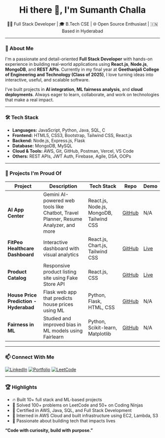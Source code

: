 <h1 align="center">Hi there 👋, I'm Sumanth Challa</h1>

<p align="center">
  👨‍💻 Full Stack Developer | 🎓 B.Tech CSE | 🌐 Open Source Enthusiast | 🇮🇳 Based in Hyderabad
</p>

---

### 🚀 About Me

I'm a passionate and detail-oriented **Full Stack Developer** with hands-on experience in building real-world applications using **React.js**, **Node.js**, **MongoDB**, and **REST APIs**. Currently in my final year at **Geethanjali College of Engineering and Technology (Class of 2025)**, I love turning ideas into interactive, useful, and scalable software.

I’ve built projects in **AI integration**, **ML fairness analysis**, and **cloud deployments**. Always eager to learn, collaborate, and work on technologies that make a real impact.

---

### 🛠️ Tech Stack

- **Languages:** JavaScript, Python, Java, SQL, C
- **Frontend:** HTML5, CSS3, Bootstrap, Tailwind CSS, React.js
- **Backend:** Node.js, Express.js, Flask
- **Database:** MongoDB, MySQL
- **Cloud & Tools:** AWS, Git, GitHub, Postman, Vercel, VS Code
- **Others:** REST APIs, JWT Auth, Firebase, Agile, DSA, OOPs

---

### 💼 Projects I'm Proud Of

| Project | Description | Tech Stack | Repo | Demo |
|--------|-------------|------------|------|------|
| **AI App Center** | Gemini AI-powered web tools like Chatbot, Travel Planner, Resume Analyzer, and more | React.js, Node.js, MongoDB, Tailwind CSS | [GitHub](https://github.com/challasumanth64/ai-app-center) | N/A |
| **FitPeo Healthcare Dashboard** | Interactive dashboard with visual analytics | React.js, Chart.js, Tailwind CSS | [GitHub](https://github.com/challasumanth64/Fitpeo-Healthcare-Dashboard) | [Live](https://fitpeo-healthcare-dashboard-sigma.vercel.app/) |
| **Product Catalog** | Responsive product listing site using Fake Store API | React.js, CSS | [GitHub](https://github.com/challasumanth64/React-Product-Catalog) | [Live](https://react-product-catalog-five.vercel.app/) |
| **House Price Prediction - Hyderabad** | Flask web app that predicts house prices using ML | Python, Flask, HTML, CSS | [GitHub](https://github.com/challasumanth64/House-Price-Prediction-Hyderabad) | N/A |
| **Fairness in ML** | Studied and improved bias in ML models using Fairlearn | Python, Scikit-learn, Matplotlib | [GitHub](https://github.com/challasumanth64/THE-IMPACT-OF-FEATURE-ENGINEERING-ON-FAIRNESS-METRICS-IN-MACHINE-LEARNING-ALGORITHMS) | N/A |

---

### 📫 Connect With Me

<p align="left">
  <a href="https://www.linkedin.com/in/challa-sumanth-587628294/" target="_blank"><img src="https://img.shields.io/badge/LinkedIn-0077B5?style=for-the-badge&logo=linkedin&logoColor=white" alt="LinkedIn"></a>
  <a href="https://sumanths-stellar-site.vercel.app/" target="_blank"><img src="https://img.shields.io/badge/Portfolio-000000?style=for-the-badge&logo=About.me&logoColor=white" alt="Portfolio"></a>
  <a href="https://leetcode.com/u/SumanthChalla/" target="_blank"><img src="https://img.shields.io/badge/LeetCode-FFA116?style=for-the-badge&logo=LeetCode&logoColor=black" alt="LeetCode"></a>
</p>

---

### 🏆 Highlights

- 🔥 Built 10+ full stack and ML-based projects
- 🧠 Solved 100+ problems on LeetCode and 50+ on Coding Ninjas
- 📜 Certified in AWS, Java, SQL, and Full Stack Development
- 🧪 Interned in AWS Cloud and built infrastructure using EC2, Lambda, S3
- 🎯 Passionate about building tech that impacts lives


**“Code with curiosity, build with purpose.”**
